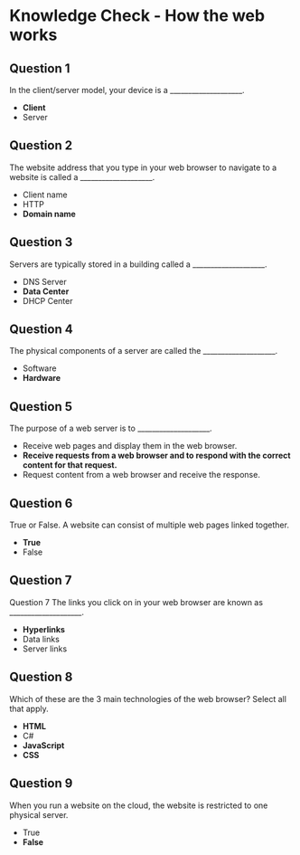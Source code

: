 # **Knowledge Check - How the web works**

## **Question 1**
In the client/server model, your device is a ____________________.
- **Client**
- Server
## **Question 2**
The website address that you type in your web browser to navigate to a website is called a ____________________.
- Client name
- HTTP
- **Domain name**
## **Question 3**
Servers are typically stored in a building called a ____________________.
- DNS Server
- **Data Center**
- DHCP Center
## **Question 4**
The physical components of a server are called the ____________________.
- Software
- **Hardware**
## **Question 5**
The purpose of a web server is to ____________________.
- Receive web pages and display them in the web browser.
- **Receive requests from a web browser and to respond with the correct content for that request.**
- Request content from a web browser and receive the response.
## **Question 6**
True or False. A website can consist of multiple web pages linked together.
- **True**
- False
## **Question 7**
Question 7
The links you click on in your web browser are known as ____________________.
- **Hyperlinks**
- Data links
- Server links
## **Question 8**
Which of these are the 3 main technologies of the web browser? Select all that apply.
- **HTML**
- C#
- **JavaScript**
- **CSS**
## **Question 9**
When you run a website on the cloud, the website is restricted to one physical server.

- True
- **False**